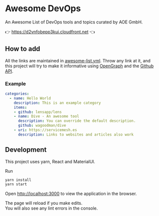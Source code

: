 # Awesome DevOps

An Awesome List of DevOps tools and topics curated by AOE GmbH.

:point_right: https://d2vnfobepp3kui.cloudfront.net :point_left:

## How to add

All the links are maintained in [awesome-list.yml](./awesome-list.yml). Throw any link at it, and this project
will try to make it informative using [OpenGraph](https://ogp.me) and the [Github API](https://docs.github.com/en/rest).

### Example

````yml
categories:
  - name: Hello World
    description: This is an example category
    items:
    - github: lensapp/lens
    - name: Dive - An awesome tool
      description: You can override the default description.
      github: wagoodman/dive
    - uri: https://servicemesh.es
      description: Links to websites and articles also work
````

## Development

This project uses yarn, React and MaterialUI.

Run

````bash
yarn install
yarn start
````

Open [http://localhost:3000](http://localhost:3000) to view the application in the browser.

The page will reload if you make edits.\
You will also see any lint errors in the console.
